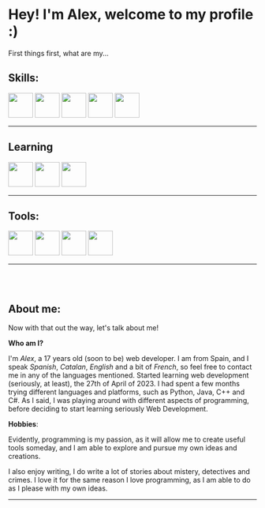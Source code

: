 # Hey! I'm Alex, welcome to my profile :)

First things first, what are my...

## Skills:

<img src="https://img.shields.io/badge/HTML5-323330?style=for-the-badge&logo=html5&logoColor=E34F26" height=50> <img src="https://img.shields.io/badge/CSS3-323330?style=for-the-badge&logo=CSS3&logoColor=1572B6" height=50> <img src="https://img.shields.io/badge/TailwindCSS-323330?style=for-the-badge&logo=tailwindcss&logoColor=#06B6D4" height=50> <img src="https://img.shields.io/badge/JavaScript-323330?style=for-the-badge&logo=javascript&logoColor=F7DF1E" height=50>
<img src="https://img.shields.io/badge/reactjs-323330?style=for-the-badge&logo=react&logoColor=61DAFB" height=50>

<hr>

## Learning
<img src="https://img.shields.io/badge/firebase-323330?style=for-the-badge&logo=firebase&logoColor=FFCA28" height=50> <img src="https://img.shields.io/badge/mongoDB-323330?style=for-the-badge&logo=mongodb&logoColor=47A248" height=50> <img src="https://img.shields.io/badge/nextjs-323330?style=for-the-badge&logo=next.js&logoColor=ffffff" height=50>

<hr>

## Tools:

<img src="https://img.shields.io/badge/linux-323330?style=for-the-badge&logo=linux&logoColor=FCC624" height=50> <img src="https://img.shields.io/badge/latex-323330?style=for-the-badge&logo=latex&logoColor=008080" height=50> <img src="https://img.shields.io/badge/vs CODE-323330?style=for-the-badge&logo=visualstudiocode&logoColor=007ACC" height=50> <img src="https://img.shields.io/badge/markdown-323330?style=for-the-badge&logo=markdown&logoColor=ffffff" height=50>
<hr>
<br> <br>

## About me:

Now with that out the way, let's talk about me!

**Who am I?**

I'm *Alex*, a 17 years old (soon to be) web developer. I am from Spain, and I speak *Spanish*, *Catalan*, *English* and a bit of *French*, so feel free to contact me in any of the languages mentioned. Started learning web development (seriously, at least), the 27th of April of 2023. I had spent a few months trying different languages and platforms, such as Python, Java, C++ and C#. As I said, I was playing around with different aspects of programming, before deciding to start learning seriously Web Development.

**Hobbies**:

Evidently, programming is my passion, as it will allow me to create useful tools someday, and I am able to explore and pursue my own ideas and creations.

I also enjoy writing, I do write a lot of stories about mistery, detectives and crimes. I love it for the same reason I love programming, as I am able to do as I please with my own ideas.

<hr>